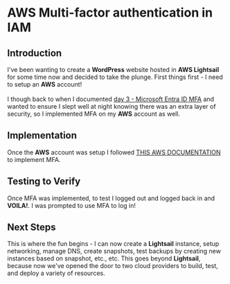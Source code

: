 # AWS Multi-factor authentication in IAM

## Introduction

I've been wanting to create a **WordPress** website hosted in **AWS Lightsail** for some time now and decided to take the plunge. First things first - I need to setup an **AWS** account!
<br></br>
I though back to when I documented [day 3 - Microsoft Entra ID MFA](evandough/Cloud-Journey/blob/main/Journey/003/Readme.md) and wanted to ensure I slept well at night knowing there was an extra layer of security, so I implemented MFA on my **AWS** account as well. 

## Implementation

Once the **AWS** account was setup I followed [THIS AWS DOCUMENTATION](https://docs.aws.amazon.com/IAM/latest/UserGuide/id_credentials_mfa.html) to implement MFA.

## Testing to Verify

Once MFA was implemented, to test I logged out and logged back in and **VOILA!**. I was prompted to use MFA to log in!

## Next Steps

This is where the fun begins - I can now create a **Lightsail** instance, setup networking, manage DNS, create snapshots, test backups by creating new instances based on snapshot, etc., etc. This goes beyond **Lightsail**, because now we've opened the door to two cloud providers to build, test, and deploy a variety of resources. 
